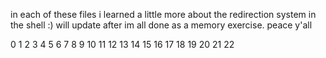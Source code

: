in each of these files i learned a little more about the redirection system in the shell :)
will update after im all done as a memory exercise. peace y'all

0 
1 
2 
3 
4 
5 
6 
7 
8 
9 
10 
11 
12 
13 
14 
15 
16 
17 
18 
19 
20 
21 
22 
